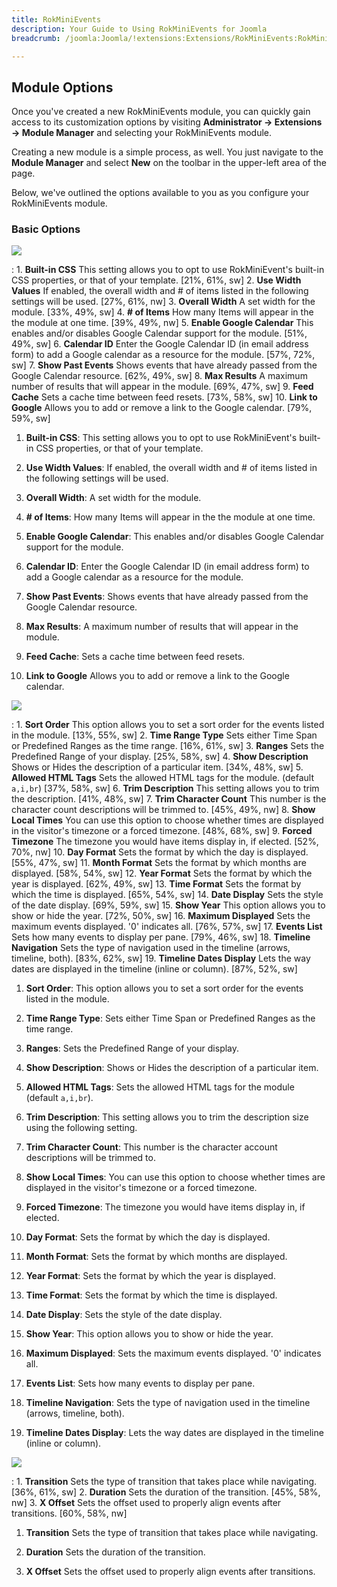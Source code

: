 ```yaml
---
title: RokMiniEvents
description: Your Guide to Using RokMiniEvents for Joomla
breadcrumb: /joomla:Joomla/!extensions:Extensions/RokMiniEvents:RokMiniEvents

---
```


Module Options
-----

Once you've created a new RokMiniEvents module, you can quickly gain access to its customization options by visiting **Administrator -> Extensions -> Module Manager** and selecting your RokMiniEvents module.

Creating a new module is a simple process, as well. You just navigate to the **Module Manager** and select **New** on the toolbar in the upper-left area of the page.

Below, we've outlined the options available to you as you configure your RokMiniEvents module.

### Basic Options

![][module1]

:   1. **Built-in CSS** This setting allows you to opt to use RokMiniEvent's built-in CSS properties, or that of your template. [21%, 61%, sw]
    2. **Use Width Values** If enabled, the overall width and # of items listed in the following settings will be used. [27%, 61%, nw]
    3. **Overall Width** A set width for the module. [33%, 49%, sw]
    4. **# of Items** How many Items will appear in the the module at one time. [39%, 49%, nw]
    5. **Enable Google Calendar** This enables and/or disables Google Calendar support for the module. [51%, 49%, sw]
    6. **Calendar ID** Enter the Google Calendar ID (in email address form) to add a Google calendar as a resource for the module. [57%, 72%, sw]
    7. **Show Past Events** Shows events that have already passed from the Google Calendar resource. [62%, 49%, sw]
    8. **Max Results** A maximum number of results that will appear in the module. [69%, 47%, sw]
    9. **Feed Cache** Sets a cache time between feed resets. [73%, 58%, sw]
    10. **Link to Google** Allows you to add or remove a link to the Google calendar. [79%, 59%, sw]

1. **Built-in CSS**: This setting allows you to opt to use RokMiniEvent's built-in CSS properties, or that of your template.

2. **Use Width Values**: If enabled, the overall width and # of items listed in the following settings will be used.

3. **Overall Width**: A set width for the module.

4. **# of Items**: How many Items will appear in the the module at one time.

5. **Enable Google Calendar**: This enables and/or disables Google Calendar support for the module.

6. **Calendar ID**: Enter the Google Calendar ID (in email address form) to add a Google calendar as a resource for the module.

7. **Show Past Events**: Shows events that have already passed from the Google Calendar resource.

8. **Max Results**: A maximum number of results that will appear in the module.

9. **Feed Cache**: Sets a cache time between feed resets.

10. **Link to Google** Allows you to add or remove a link to the Google calendar.

![][module2]

:	1. **Sort Order** This option allows you to set a sort order for the events listed in the module. [13%, 55%, sw]
	2. **Time Range Type** Sets either Time Span or Predefined Ranges as the time range. [16%, 61%, sw]
	3. **Ranges** Sets the Predefined Range of your display. [25%, 58%, sw]
	4. **Show Description** Shows or Hides the description of a particular item. [34%, 48%, sw]
	5. **Allowed HTML Tags** Sets the allowed HTML tags for the module. (default `a,i,br`) [37%, 58%, sw]
	6. **Trim Description** This setting allows you to trim the description. [41%, 48%, sw]
	7. **Trim Character Count** This number is the character count descriptions will be trimmed to. [45%, 49%, nw]
	8. **Show Local Times** You can use this option to choose whether times are displayed in the visitor's timezone or a forced timezone. [48%, 68%, sw]
	9. **Forced Timezone** The timezone you would have items display in, if elected. [52%, 70%, nw]
	10. **Day Format** Sets the format by which the day is displayed. [55%, 47%, sw]
	11. **Month Format** Sets the format by which months are displayed. [58%, 54%, sw]
	12. **Year Format** Sets the format by which the year is displayed. [62%, 49%, sw]
	13. **Time Format** Sets the format by which the time is displayed. [65%, 54%, sw]
	14. **Date Display** Sets the style of the date display. [69%, 59%, sw]
	15. **Show Year** This option allows you to show or hide the year. [72%, 50%, sw]
	16. **Maximum Displayed** Sets the maximum events displayed. '0' indicates all. [76%, 57%, sw]
	17. **Events List** Sets how many events to display per pane. [79%, 46%, sw]
	18. **Timeline Navigation** Sets the type of navigation used in the timeline (arrows, timeline, both). [83%, 62%, sw]
	19. **Timeline Dates Display** Lets the way dates are displayed in the timeline (inline or column). [87%, 52%, sw]

1. **Sort Order**: This option allows you to set a sort order for the events listed in the module.

2. **Time Range Type**: Sets either Time Span or Predefined Ranges as the time range.

3. **Ranges**: Sets the Predefined Range of your display.

4. **Show Description**: Shows or Hides the description of a particular item.

5. **Allowed HTML Tags**: Sets the allowed HTML tags for the module (default `a,i,br`). 

6. **Trim Description**: This setting allows you to trim the description size using the following setting.

7. **Trim Character Count**: This number is the character account descriptions will be trimmed to.

8. **Show Local Times**: You can use this option to choose whether times are displayed in the visitor's timezone or a forced timezone.

9. **Forced Timezone**: The timezone you would have items display in, if elected.

10. **Day Format**: Sets the format by which the day is displayed.

11. **Month Format**: Sets the format by which months are displayed.

12. **Year Format**: Sets the format by which the year is displayed.

13. **Time Format**: Sets the format by which the time is displayed.

14. **Date Display**: Sets the style of the date display.

15. **Show Year**: This option allows you to show or hide the year.

16. **Maximum Displayed**: Sets the maximum events displayed. '0' indicates all.

17. **Events List**: Sets how many events to display per pane.

18. **Timeline Navigation**: Sets the type of navigation used in the timeline (arrows, timeline, both).

19. **Timeline Dates Display**: Lets the way dates are displayed in the timeline (inline or column).

![][module3]

:	1. **Transition** Sets the type of transition that takes place while navigating. [36%, 61%, sw]
	2. **Duration** Sets the duration of the transition. [45%, 58%, nw]
	3. **X Offset** Sets the offset used to properly align events after transitions. [60%, 58%, nw]

1. **Transition** Sets the type of transition that takes place while navigating.

2. **Duration** Sets the duration of the transition.

3. **X Offset** Sets the offset used to properly align events after transitions.


[intro]: assets/rokminievents.jpeg
[settings]: assets/wp_rokintroscroller_module.jpeg
[module1]: assets/module_1.jpeg
[module2]: assets/module_2.jpeg
[module3]: assets/module_3.jpeg

